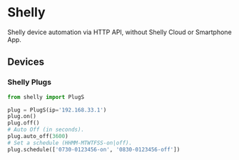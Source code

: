 # Shelly

Shelly device automation via HTTP API, without Shelly Cloud or Smartphone App.


## Devices

### Shelly Plugs

```python
from shelly import PlugS

plug = PlugS(ip='192.168.33.1')
plug.on()
plug.off()
# Auto Off (in seconds).
plug.auto_off(3600)
# Set a schedule (HHMM-MTWTFSS-on|off).
plug.schedule(['0730-0123456-on', '0830-0123456-off'])
```
